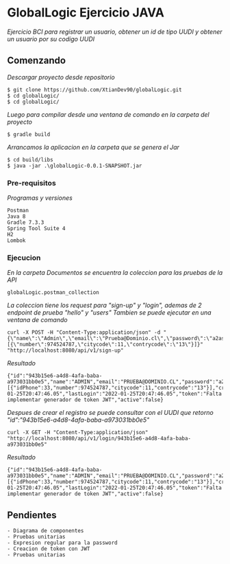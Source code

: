 # GlobalLogic Ejercicio JAVA

_Ejercicio BCI para registrar un usuario, obtener un id de tipo UUDI y obtener un usuario por su codigo UUDI_

## Comenzando 

_Descargar proyecto desde repositorio_

```
$ git clone https://github.com/XtianDev90/globalLogic.git
$ cd globalLogic/
$ cd globalLogic/
```
_Luego para compilar desde una ventana de comando en la carpeta del proyecto_

```
$ gradle build
```

_Arrancamos la aplicacion en la carpeta que se genera el Jar_

```
$ cd build/libs
$ java -jar .\globalLogic-0.0.1-SNAPSHOT.jar
```

### Pre-requisitos 

_Programas y versiones_

```
Postman
Java 8
Gradle 7.3.3
Spring Tool Suite 4
H2
Lombok
```

### Ejecucion 

_En la carpeta Documentos se encuentra la coleccion para las pruebas de la API_

```
globalLogic.postman_collection
```

_La coleccion tiene los request para "sign-up" y "login", ademas de 2 endpoint de prueba "hello" y "users"_
_Tambien se puede ejecutar en una ventana de comando_

```
curl -X POST -H "Content-Type:application/json" -d "{\"name\":\"Admin\",\"email\":\"Prueba@Dominio.cl\",\"password\":\"a2asfGfdfdf4\",\"phones\": [{\"number\":974524787,\"citycode\":11,\"contrycode\":\"13\"}]}" "http://localhost:8080/api/v1/sign-up"
```
_Resultado_

```
{"id":"943b15e6-a4d8-4afa-baba-a973031bb0e5","name":"ADMIN","email":"PRUEBA@DOMINIO.CL","password":"a2asfGfdfdf4","phones":[{"idPhone":33,"number":974524787,"citycode":11,"contrycode":"13"}],"created":"2022-01-25T20:47:46.05","lastLogin":"2022-01-25T20:47:46.05","token":"Falta implementar generador de token JWT","active":false}
```

_Despues de crear el registro se puede consultar con el UUDI que retorno "id":"943b15e6-a4d8-4afa-baba-a973031bb0e5"_
```
curl -X GET -H "Content-Type:application/json"  "http://localhost:8080/api/v1/login/943b15e6-a4d8-4afa-baba-a973031bb0e5"
```
_Resultado_

```
{"id":"943b15e6-a4d8-4afa-baba-a973031bb0e5","name":"ADMIN","email":"PRUEBA@DOMINIO.CL","password":"a2asfGfdfdf4","phones":[{"idPhone":33,"number":974524787,"citycode":11,"contrycode":"13"}],"created":"2022-01-25T20:47:46.05","lastLogin":"2022-01-25T20:47:46.05","token":"Falta implementar generador de token JWT","active":false}
```

## Pendientes
```
- Diagrama de componentes
- Pruebas unitarias
- Expresion regular para la password
- Creacion de token con JWT
- Pruebas unitarias
```

